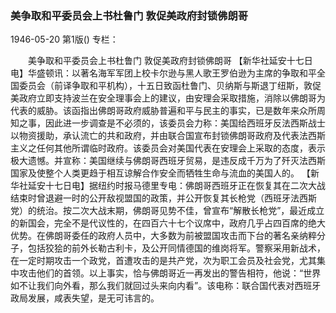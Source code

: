 ### 美争取和平委员会上书杜鲁门  敦促美政府封锁佛朗哥

1946-05-20
第1版()
专栏：

　　美争取和平委员会上书杜鲁门
    敦促美政府封锁佛朗哥
    【新华社延安十七日电】华盛顿讯：以著名海军军团上校卡尔逊与黑人歌王罗伯逊为主席的争取和平全国委员会（前译争取和平机构），十五日致函杜鲁门、贝纳斯与斯退丁纽斯，敦促美政府立即支持波兰在安全理事会上的建议，由安理会采取措施，消除以佛朗哥为代表的威胁。该函指出佛朗哥政府威胁普遍和平与民主的事实，已是数年来众所周知之事，因此进一步调查是不必须的，该委员会力称：美国给西班牙反法西斯战士以物资援助，承认流亡的共和政府，并由联合国宣布封锁佛朗哥政府及代表法西斯主义之任何其他所谓临时政府。该委员会对美国代表在安理会上采取的态度，表示极大遗憾。并宣称：美国继续与佛朗哥西班牙贸易，是违反成千万为了歼灭法西斯国家及使整个人类更趋于相互谅解合作安全而牺牲生命与流血的美国人的。
    【新华社延安十七日电】据纽约时报马德里专电：佛朗哥西班牙正在恢复其在二次大战结束时曾退避一时的公开敌视盟国的政策，并公开恢复其长枪党（西班牙法西斯党）的统治。按二次大战末期，佛朗哥见势不佳，曾宣布“解散长枪党”，最近成立的新国会，完全不是代议性的，在四百六十七个议席中，政府几乎占四百席的绝大优势。在佛朗哥委任的政府人员中，大多数为前被盟国攻击而下台的著名亲纳粹分子，包括狡狯的前外长勒古利卡，及公开同情德国的维岗将军。警察采用新战术，在一定时期攻击一个政党，首遭攻击的是共产党，次为职工会员及社会党，尤其集中攻击他们的首领。以上事实，恰与佛朗哥近一再发出的警告相符，他说：“世界如不让我们向外看，那么我们就回过头来向内看”。该电称：联合国代表对西班牙政局发展，咸表失望，是无可讳言的。
